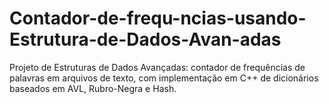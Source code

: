 # Contador-de-frequ-ncias-usando-Estrutura-de-Dados-Avan-adas
Projeto de Estruturas de Dados Avançadas: contador de frequências de palavras em arquivos de texto, com implementação em C++ de dicionários baseados em AVL, Rubro-Negra e Hash.
